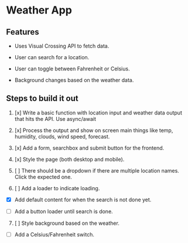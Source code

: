 # Weather App

## Features

- Uses Visual Crossing API to fetch data.

- User can search for a location.

- User can toggle between Fahrenheit or Celsius.

- Background changes based on the weather data.

## Steps to build it out

1) [x] Write a basic function with location input and weather data output that hits the API. Use async/await

2) [x] Process the output and show on screen main things like temp, humidity, clouds, wind speed, forecast.

3) [x] Add a form, searchbox and submit button for the frontend.

4) [x] Style the page (both desktop and mobile).

5) [ ] There should be a dropdown if there are multiple location names. Click the expected one.

6) [ ] Add a loader to indicate loading.

- [x] Add default content for when the search is not done yet.

- [ ] Add a button loader until search is done.

7) [ ] Style background based on the weather.

- [ ] Add a Celsius/Fahrenheit switch.
